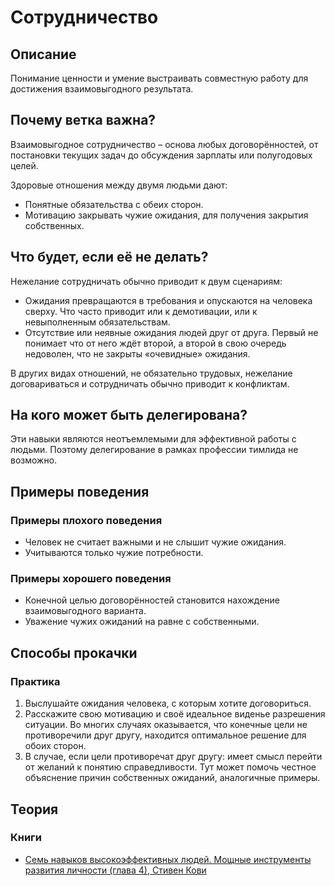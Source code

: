 # Сотрудничество
## Описание
Понимание ценности и умение выстраивать совместную работу для достижения взаимовыгодного результата.

## Почему ветка важна?
Взаимовыгодное сотрудничество – основа любых договорённостей, от постановки текущих задач до обсуждения зарплаты или полугодовых целей.

Здоровые отношения между двумя людьми дают:
- Понятные обязательства с обеих сторон.
- Мотивацию закрывать чужие ожидания, для получения закрытия собственных.

## Что будет, если её не делать?
Нежелание сотрудничать обычно приводит к двум сценариям:
- Ожидания превращаются в требования и опускаются на человека сверху. Что часто приводит или к демотивации, или к невыполненным обязательствам.
- Отсутствие или неявные ожидания людей друг от друга. Первый не понимает что от него ждёт второй, а второй в свою очередь недоволен, что не закрыты «очевидные» ожидания.

В других видах отношений, не обязательно трудовых, нежелание договариваться и сотрудничать обычно приводит к конфликтам.

## На кого может быть делегирована?
Эти навыки являются неотъемлемыми для эффективной работы с людьми. Поэтому делегирование в рамках профессии тимлида не возможно.

## Примеры поведения
### Примеры плохого поведения
- Человек не считает важными и не слышит чужие ожидания.
- Учитываются только чужие потребности.

### Примеры хорошего поведения
- Конечной целью договорённостей становится нахождение взаимовыгодного варианта.
- Уважение чужих ожиданий на равне с собственными.


## Способы прокачки
### Практика
1. Выслушайте ожидания человека, с которым хотите договориться.
2. Расскажите свою мотивацию и своё идеальное виденье разрешения ситуации. Во многих случаях оказывается, что  конечные цели не противоречили друг другу, находится оптимальное решение для обоих сторон.
3. В случае, если цели противоречат друг другу: имеет смысл перейти от желаний к понятию справедливости. Тут может помочь честное объяснение причин собственных ожиданий, аналогичные примеры.

## Теория
### Книги
- [Семь навыков высокоэффективных людей. Мощные инструменты развития личности (глава 4), Стивен Кови](https://www.ozon.ru/context/detail/id/4749424/)

